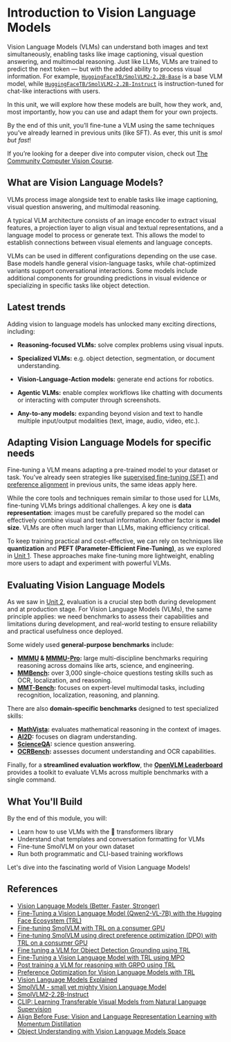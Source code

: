 # Introduction to Vision Language Models

Vision Language Models (VLMs) can understand both images and text simultaneously, enabling tasks like image captioning, visual question answering, and multimodal reasoning. Just like LLMs, VLMs are trained to predict the next token — but with the added ability to process visual information. For example, [`HuggingFaceTB/SmolVLM2-2.2B-Base`](https://huggingface.co/HuggingFaceTB/SmolVLM2-2.2B-Base) is a base VLM model, while [`HuggingFaceTB/SmolVLM2-2.2B-Instruct`](https://huggingface.co/HuggingFaceTB/SmolVLM2-2.2B-Instruct) is instruction-tuned for chat-like interactions with users.

In this unit, we will explore how these models are built, how they work, and, most importantly, how you can use and adapt them for your own projects.

<Tip>

By the end of this unit, you’ll fine-tune a VLM using the same techniques you’ve already learned in previous units (like SFT). As ever, this unit is *smol but fast*!

If you’re looking for a deeper dive into computer vision, check out [The Community Computer Vision Course](https://huggingface.co/learn/computer-vision-course).  

</Tip>

## What are Vision Language Models?

VLMs process image alongside text to enable tasks like image captioning, visual question answering, and multimodal reasoning.  

A typical VLM architecture consists of an image encoder to extract visual features, a projection layer to align visual and textual representations, and a language model to process or generate text. This allows the model to establish connections between visual elements and language concepts.

VLMs can be used in different configurations depending on the use case. Base models handle general vision-language tasks, while chat-optimized variants support conversational interactions. Some models include additional components for grounding predictions in visual evidence or specializing in specific tasks like object detection.

## Latest trends

Adding vision to language models has unlocked many exciting directions, including:

- **Reasoning-focused VLMs:** solve complex problems using visual inputs.
- **Specialized VLMs:** e.g. object detection, segmentation, or document understanding.
- **Vision-Language-Action models:** generate end actions for robotics.

- **Agentic VLMs:** enable complex workflows like chatting with documents or interacting with computer through screenshots.
- **Any-to-any models:** expanding beyond vision and text to handle multiple input/output modalities (text, image, audio, video, etc.).

## Adapting Vision Language Models for specific needs

Fine-tuning a VLM means adapting a pre-trained model to your dataset or task. You’ve already seen strategies like [supervised fine-tuning (SFT)](../unit1/1) and [preference alignment](../unit2/1) in previous units, the same ideas apply here.

While the core tools and techniques remain similar to those used for LLMs, fine-tuning VLMs brings additional challenges. A key one is **data representation**: images must be carefully prepared so the model can effectively combine visual and textual information. Another factor is **model size**. VLMs are often much larger than LLMs, making efficiency critical.  

To keep training practical and cost-effective, we can rely on techniques like **quantization** and **PEFT (Parameter-Efficient Fine-Tuning)**, as we explored in [Unit 1](../unit1/3a). These approaches make fine-tuning more lightweight, enabling more users to adapt and experiment with powerful VLMs.

## Evaluating Vision Language Models

As we saw in [Unit 2](../unit2/1), evaluation is a crucial step both during development and at production stage.
For Vision Language Models (VLMs), the same principle applies: we need benchmarks to assess their capabilities and limitations during development, and real-world testing to ensure reliability and practical usefulness once deployed.

Some widely used **general-purpose benchmarks** include:

- **[MMMU](https://huggingface.co/datasets/MMMU/MMMU) & [MMMU-Pro](https://huggingface.co/datasets/MMMU/MMMU_Pro):** large multi-discipline benchmarks requiring reasoning across domains like arts, science, and engineering.
- **[MMBench](https://huggingface.co/spaces/opencompass/MMBench):** over 3,000 single-choice questions testing skills such as OCR, localization, and reasoning.
- **[MMT-Bench](https://huggingface.co/datasets/OpenGVLab/MMT-Bench):** focuses on expert-level multimodal tasks, including recognition, localization, reasoning, and planning.

There are also **domain-specific benchmarks** designed to test specialized skills:

- **[MathVista](https://huggingface.co/datasets/AI4Math/MathVista):** evaluates mathematical reasoning in the context of images.
- **[AI2D](https://huggingface.co/datasets/lmms-lab/ai2d):** focuses on diagram understanding.
- **[ScienceQA](https://huggingface.co/datasets/derek-thomas/ScienceQA):** science question answering.
- **[OCRBench](https://huggingface.co/datasets/ling99/OCRBench_v2):** assesses document understanding and OCR capabilities.

Finally, for a **streamlined evaluation workflow**, the **[OpenVLM Leaderboard](https://huggingface.co/spaces/opencompass/open_vlm_leaderboard)** provides a toolkit to evaluate VLMs across multiple benchmarks with a single command.

## What You'll Build

By the end of this module, you will:

- Learn how to use VLMs with the 🤗 transformers library
- Understand chat templates and conversation formatting for VLMs
- Fine-tune SmolVLM on your own dataset
- Run both programmatic and CLI-based training workflows

Let's dive into the fascinating world of Vision Language Models!

## References

- [Vision Language Models (Better, Faster, Stronger)](https://huggingface.co/blog/vlms-2025)
- [Fine-Tuning a Vision Language Model (Qwen2-VL-7B) with the Hugging Face Ecosystem (TRL)](https://huggingface.co/learn/cookbook/fine_tuning_vlm_trl)
- [Fine-tuning SmolVLM with TRL on a consumer GPU](https://huggingface.co/learn/cookbook/fine_tuning_smol_vlm_sft_trl)  
- [Fine-tuning SmolVLM using direct preference optimization (DPO) with TRL on a consumer GPU](https://huggingface.co/learn/cookbook/fine_tuning_vlm_dpo_smolvlm_instruct)
- [Fine tuning a VLM for Object Detection Grounding using TRL](https://huggingface.co/learn/cookbook/fine_tuning_vlm_object_detection_grounding)
- [Fine-Tuning a Vision Language Model with TRL using MPO](https://huggingface.co/learn/cookbook/fine_tuning_vlm_mpo)
- [Post training a VLM for reasoning with GRPO using TRL](https://huggingface.co/learn/cookbook/fine_tuning_vlm_grpo_trl)
- [Preference Optimization for Vision Language Models with TRL](https://huggingface.co/blog/dpo_vlm)
- [Vision Language Models Explained](https://huggingface.co/blog/vlms)
- [SmolVLM - small yet mighty Vision Language Model](https://huggingface.co/blog/smolvlm)  
- [SmolVLM2-2.2B-Instruct](https://huggingface.co/HuggingFaceTB/SmolVLM2-2.2B-Instruct)
- [CLIP: Learning Transferable Visual Models from Natural Language Supervision](https://arxiv.org/abs/2103.00020)  
- [Align Before Fuse: Vision and Language Representation Learning with Momentum Distillation](https://arxiv.org/abs/2107.07651)  
- [Object Understanding with Vision Language Models Space](https://huggingface.co/spaces/sergiopaniego/vlm_object_understanding)